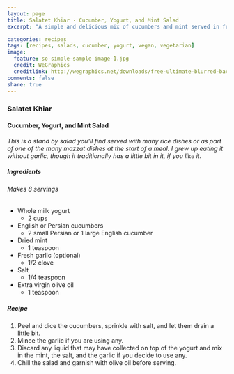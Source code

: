 ```yaml
---
layout: page
title: Salatet Khiar · Cucumber, Yogurt, and Mint Salad
excerpt: "A simple and delicious mix of cucumbers and mint served in fresh yogurt and olive oil."

categories: recipes
tags: [recipes, salads, cucumber, yogurt, vegan, vegetarian]
image:
  feature: so-simple-sample-image-1.jpg
  credit: WeGraphics
  creditlink: http://wegraphics.net/downloads/free-ultimate-blurred-background-pack/
comments: false
share: true
---
```

### Salatet Khiar
#### Cucumber, Yogurt, and Mint Salad

*This is a stand by salad you'll find served with many rice dishes or as part of one of the many mazzat dishes at the start of a meal. I grew up eating it without garlic, though it traditionally has a little bit in it, if you like it.*

##### Ingredients
###### Makes 8 servings

* Whole milk yogurt
    -  2 cups
* English or Persian cucumbers
    -  2 small Persian or 1 large English cucumber
* Dried mint
    - 1 teaspoon
* Fresh garlic (optional)
    - 1/2 clove
* Salt
    - 1/4 teaspoon
* Extra virgin olive oil
    - 1 teaspoon

##### Recipe
1. Peel and dice the cucumbers, sprinkle with salt, and let them drain a little bit.
2. Mince the garlic if you are using any.
3. Discard any liquid that may have collected on top of the yogurt and mix in the mint, the salt, and the garlic if you decide to use any.  
4. Chill the salad and garnish with olive oil before serving.
